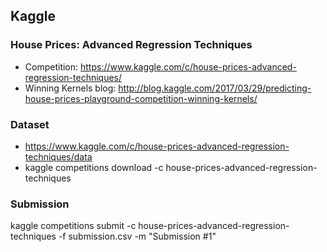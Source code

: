 ## Kaggle
### House Prices: Advanced Regression Techniques

* Competition: https://www.kaggle.com/c/house-prices-advanced-regression-techniques/
* Winning Kernels blog: http://blog.kaggle.com/2017/03/29/predicting-house-prices-playground-competition-winning-kernels/

### Dataset

* https://www.kaggle.com/c/house-prices-advanced-regression-techniques/data
* kaggle competitions download -c house-prices-advanced-regression-techniques

### Submission

kaggle competitions submit -c house-prices-advanced-regression-techniques -f submission.csv -m "Submission #1"

